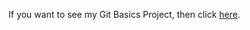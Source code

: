 If you want to see my Git Basics Project, then click [here](https://github.com/FelipeParreira/git_test/blob/master/README.md).
